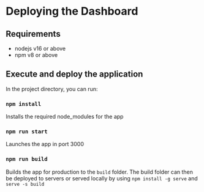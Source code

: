 # Deploying the Dashboard

## Requirements

- nodejs v16 or above
- npm v8 or above

## Execute and deploy the application

In the project directory, you can run:

### `npm install`

Installs the required node_modules for the app

### `npm run start`

Launches the app in port 3000

### `npm run build`

Builds the app for production to the `build` folder.
The build folder can then be deployed to servers or served locally by using `npm install -g serve` and `serve -s build`
